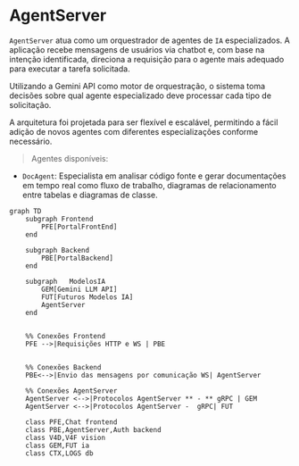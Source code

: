 # AgentServer


`AgentServer` atua como um orquestrador de agentes de `IA` especializados. A aplicação recebe mensagens de usuários via chatbot e, com base na intenção identificada, direciona a requisição para o agente mais adequado para executar a tarefa solicitada.

Utilizando a Gemini API como motor de orquestração, o sistema toma decisões sobre qual agente especializado deve processar cada tipo de solicitação. 

A arquitetura foi projetada para ser flexível e escalável, permitindo a fácil adição de novos agentes com diferentes especializações conforme necessário.

> Agentes disponíveis: 

- `DocAgent`: Especialista em analisar código fonte e gerar documentações em tempo real como fluxo de trabalho, diagramas de relacionamento entre tabelas e diagramas de classe.


```mermaid
graph TD
    subgraph Frontend
        PFE[PortalFrontEnd]
    end

    subgraph Backend
        PBE[PortalBackend]
    end
    
    subgraph   ModelosIA
        GEM[Gemini LLM API]
        FUT[Futuros Modelos IA]
        AgentServer
    end


    %% Conexões Frontend
    PFE -->|Requisições HTTP e WS | PBE

    
    %% Conexões Backend
    PBE<-->|Envio das mensagens por comunicação WS| AgentServer
    
    %% Conexões AgentServer
    AgentServer <-->|Protocolos AgentServer ** - ** gRPC | GEM
    AgentServer <-->|Protocolos AgentServer -  gRPC| FUT

    class PFE,Chat frontend
    class PBE,AgentServer,Auth backend
    class V4D,V4F vision
    class GEM,FUT ia
    class CTX,LOGS db
```


